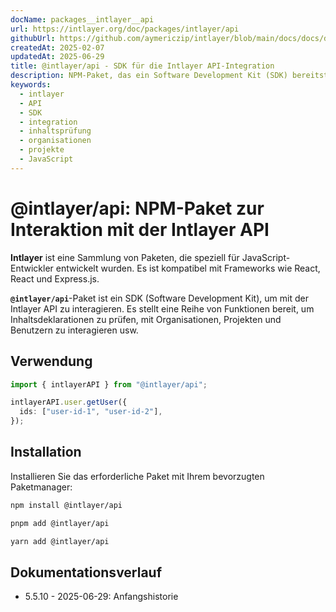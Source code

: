 ```yaml
---
docName: packages__intlayer__api
url: https://intlayer.org/doc/packages/intlayer/api
githubUrl: https://github.com/aymericzip/intlayer/blob/main/docs/docs/de/packages/@intlayer/api/index.md
createdAt: 2025-02-07
updatedAt: 2025-06-29
title: @intlayer/api - SDK für die Intlayer API-Integration
description: NPM-Paket, das ein Software Development Kit (SDK) bereitstellt, um mit der Intlayer API für Inhaltsprüfung, Organisationen, Projekte und Benutzerverwaltung zu interagieren.
keywords:
  - intlayer
  - API
  - SDK
  - integration
  - inhaltsprüfung
  - organisationen
  - projekte
  - JavaScript
---
```


# @intlayer/api: NPM-Paket zur Interaktion mit der Intlayer API

**Intlayer** ist eine Sammlung von Paketen, die speziell für JavaScript-Entwickler entwickelt wurden. Es ist kompatibel mit Frameworks wie React, React und Express.js.

**`@intlayer/api`**-Paket ist ein SDK (Software Development Kit), um mit der Intlayer API zu interagieren. Es stellt eine Reihe von Funktionen bereit, um Inhaltsdeklarationen zu prüfen, mit Organisationen, Projekten und Benutzern zu interagieren usw.

## Verwendung

```ts
import { intlayerAPI } from "@intlayer/api";

intlayerAPI.user.getUser({
  ids: ["user-id-1", "user-id-2"],
});
```

## Installation

Installieren Sie das erforderliche Paket mit Ihrem bevorzugten Paketmanager:

```bash packageManager="npm"
npm install @intlayer/api
```

```bash packageManager="pnpm"
pnpm add @intlayer/api
```

```bash packageManager="yarn"
yarn add @intlayer/api
```

## Dokumentationsverlauf

- 5.5.10 - 2025-06-29: Anfangshistorie

